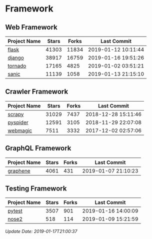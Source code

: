 # Framework

## Web Framework

| Project Name | Stars | Forks | Last Commit |
| ------------ | ----- | ----- | ----------- |
| [flask](https://github.com/pallets/flask) | 41303 | 11834 | 2019-01-12 10:11:44 |
| [django](https://github.com/django/django) | 38917 | 16759 | 2019-01-16 19:51:26 |
| [tornado](https://github.com/tornadoweb/tornado) | 17165 | 4825 | 2019-01-02 03:51:21 |
| [sanic](https://github.com/huge-success/sanic) | 11139 | 1058 | 2019-01-13 21:15:10 |

## Crawler Framework

| Project Name | Stars | Forks | Last Commit |
| ------------ | ----- | ----- | ----------- |
| [scrapy](https://github.com/scrapy/scrapy) | 31029 | 7437 | 2018-12-28 15:11:46 |
| [pyspider](https://github.com/binux/pyspider) | 12591 | 3105 | 2018-11-29 22:07:08 |
| [webmagic](https://github.com/code4craft/webmagic) | 7511 | 3332 | 2017-12-02 02:57:06 |

## GraphQL Framework

| Project Name | Stars | Forks | Last Commit |
| ------------ | ----- | ----- | ----------- |
| [graphene](https://github.com/graphql-python/graphene) | 4061 | 431 | 2019-01-07 21:10:23 |

## Testing Framework

| Project Name | Stars | Forks | Last Commit |
| ------------ | ----- | ----- | ----------- |
| [pytest](https://github.com/pytest-dev/pytest) | 3507 | 901 | 2019-01-16 14:00:09 |
| [nose2](https://github.com/nose-devs/nose2) | 518 | 114 | 2019-01-09 15:21:59 |

*Update Date: 2019-01-17T21:00:37*